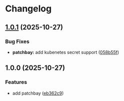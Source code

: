 # Changelog

## [1.0.1](https://github.com/hackclub/helm/compare/patchbay-v1.0.0...patchbay-v1.0.1) (2025-10-27)


### Bug Fixes

* **patchbay:** add kubenetes secret support ([058b55f](https://github.com/hackclub/helm/commit/058b55f20866857c952c31c994e480bc0476b085))

## 1.0.0 (2025-10-27)


### Features

* add patchbay ([eb362c9](https://github.com/hackclub/helm/commit/eb362c92006b38e4afbf743efcdc12fa3e441fa5))
